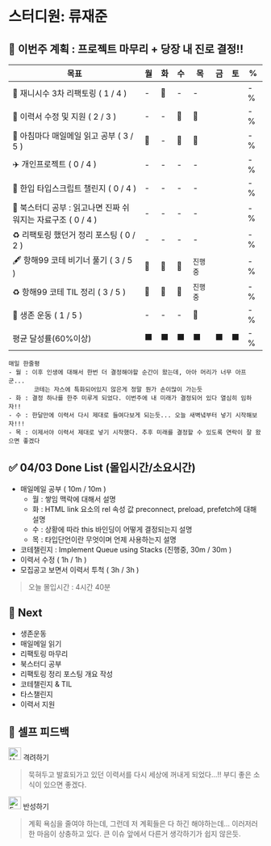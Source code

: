 # 스터디원: 류재준

## 🚀 이번주 계획 : 프로젝트 마무리 + 당장 내 진로 결정!! 

| 목표                            | 월   | 화   | 수   | 목   | 금   | 토   | %   |
| ------------------------------- | --- | --- | --- | --- | --- | --- | --- |
| 🚗 재니시수 3차 리팩토링 ( 1 / 4 ) |-|🌠|-|-||| -% |
| 🏃 이력서 수정 및 지원 ( 2 / 3 ) |-|-|🌠|🌠||| -% |
| 📰 아침마다 매일메일 읽고 공부 ( 3 / 5 ) |🌠|-|🌠|🌠||| -% |
| ✈️ 개인프로젝트 ( 0 / 4 ) |-|-|-|-||| -% |
| 📌 한입 타입스크립트 챌린지 ( 0 / 4 ) |-|-|-|-||| -% |
| 📖 북스터디 공부 : 읽고나면 진짜 쉬워지는 자료구조 ( 0 / 4 ) |-|-|-|-||| -% |
| ♻️ 리팩토링 했던거 정리 포스팅 ( 0 / 2 ) |-|-|-|-||| -% |
| 🖋️ 항해99 코테 비기너 풀기 ( 3 / 5 ) |🌠|🌠|🌠|`진행중`||| -% |
| ♻️ 항해99 코테 TIL 정리 ( 3 / 5 ) |🌠|🌠|🌠|`진행중`||| -% |
| 💪 생존 운동 ( 1 / 5 )               |-|-|-|🌠||| -% |
| 평균 달성률(60%이상)      |⬛|⬛|⬛|⬛|⬛|⬛|  -% |


```text
매일 한줄평
- 월 : 이후 인생에 대해서 한번 더 결정해야할 순간이 왔는데, 아아 머리가 너무 아프군...
       코테는 자스에 특화되어있지 않은게 정말 뭔가 손이많이 가는듯
- 화 : 결정 하나를 한주 미루게 되었다. 이번주에 내 미래가 결정되어 있다 열심히 임하자!!
- 수 : 한달만에 이력서 다시 제대로 들여다보게 되는듯... 오늘 새벽녘부터 넣기 시작해보자!!!
- 목 : 이제서야 이력서 제대로 넣기 시작했다. 추후 미래를 결정할 수 있도록 연락이 잘 왔으면 좋겠다
```

## ✅ 04/03 Done List (몰입시간/소요시간) 
- 매일메일 공부 ( 10m / 10m )
  - 월 : 쌓임 맥락에 대해서 설명
  - 화 : HTML link 요소의 rel 속성 값 preconnect, preload, prefetch에 대해 설명
  - 수 : 상황에 따라 this 바인딩이 어떻게 결정되는지 설명
  - 목 : 타입단언이란 무엇이며 언제 사용하는지 설명
- 코테챌린지 : Implement Queue using Stacks  (진행중, 30m / 30m )
- 이력서 수정 ( 1h / 1h )
- 모집공고 보면서 이력서 투척 ( 3h / 3h )
> 오늘 몰입시간 : 4시간 40분

## 🌱 Next
-  생존운동
-  매일메일 읽기
-  리팩토링 마무리
-  북스터디 공부
-  리팩토링 정리 포스팅 개요 작성
-  코테챌린지 & TIL
-  타스챌린지
-  이력서 지원

## 🎉 셀프 피드백

<img src="https://raw.githubusercontent.com/Tarikul-Islam-Anik/Animated-Fluent-Emojis/master/Emojis/Smilies/Hugging%20Face.png" alt="Hugging Face" width="25" height="25"> 격려하기</img>

> 묵혀두고 발효되가고 있던 이력서를 다시 세상에 꺼내게 되었다...!! 부디 좋은 소식이 있으면 좋겠다.

<img src="https://raw.githubusercontent.com/Tarikul-Islam-Anik/Animated-Fluent-Emojis/master/Emojis/Smilies/Face%20with%20Monocle.png" alt="Face with Monocle" width="25" height="25"> 반성하기</img>

> 계획 욕심을 줄여야 하는데, 그런데 저 계획들은 다 하긴 해야하는데... 이러저러한 마음이 상충하고 있다. 큰 이슈 앞에서 다른거 생각하기가 쉽지 않은듯.
